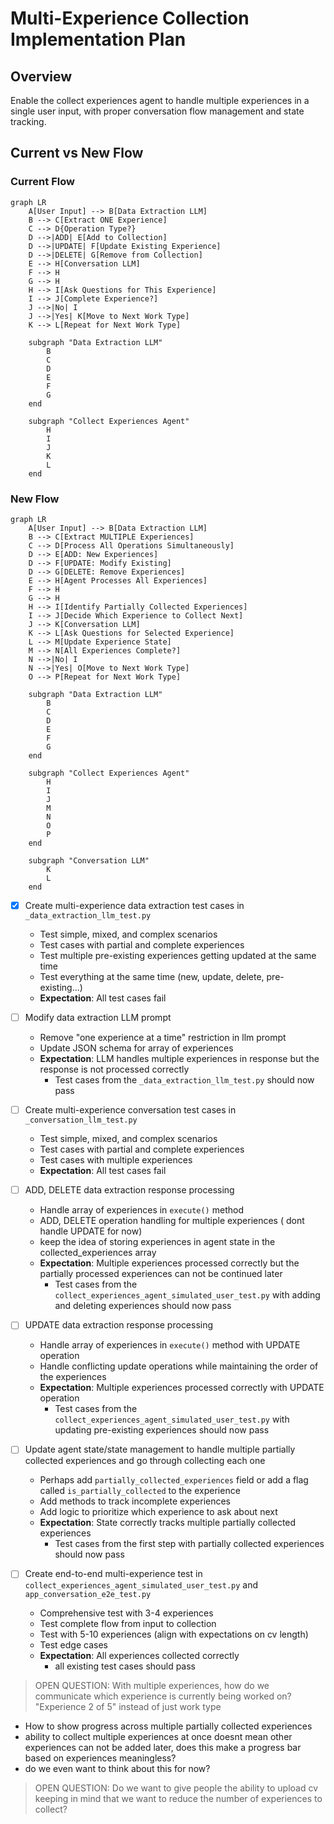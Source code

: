 # Multi-Experience Collection Implementation Plan

## Overview
Enable the collect experiences agent to handle multiple experiences in a single user input, with proper conversation flow management and state tracking.

## Current vs New Flow

### Current Flow
```mermaid
graph LR
    A[User Input] --> B[Data Extraction LLM]
    B --> C[Extract ONE Experience]
    C --> D{Operation Type?}
    D -->|ADD| E[Add to Collection]
    D -->|UPDATE| F[Update Existing Experience]
    D -->|DELETE| G[Remove from Collection]
    E --> H[Conversation LLM]
    F --> H
    G --> H
    H --> I[Ask Questions for This Experience]
    I --> J[Complete Experience?]
    J -->|No| I
    J -->|Yes| K[Move to Next Work Type]
    K --> L[Repeat for Next Work Type]
    
    subgraph "Data Extraction LLM"
        B
        C
        D
        E
        F
        G
    end
    
    subgraph "Collect Experiences Agent"
        H
        I
        J
        K
        L
    end
```

### New Flow
```mermaid
graph LR
    A[User Input] --> B[Data Extraction LLM]
    B --> C[Extract MULTIPLE Experiences]
    C --> D[Process All Operations Simultaneously]
    D --> E[ADD: New Experiences]
    D --> F[UPDATE: Modify Existing]
    D --> G[DELETE: Remove Experiences]
    E --> H[Agent Processes All Experiences]
    F --> H
    G --> H
    H --> I[Identify Partially Collected Experiences]
    I --> J[Decide Which Experience to Collect Next]
    J --> K[Conversation LLM]
    K --> L[Ask Questions for Selected Experience]
    L --> M[Update Experience State]
    M --> N[All Experiences Complete?]
    N -->|No| I
    N -->|Yes| O[Move to Next Work Type]
    O --> P[Repeat for Next Work Type]
    
    subgraph "Data Extraction LLM"
        B
        C
        D
        E
        F
        G
    end
    
    subgraph "Collect Experiences Agent"
        H
        I
        J
        M
        N
        O
        P
    end
    
    subgraph "Conversation LLM"
        K
        L
    end
```

- [X] Create multi-experience data extraction test cases in `_data_extraction_llm_test.py`
  - Test simple, mixed, and complex scenarios
  - Test cases with partial and complete experiences
  - Test multiple pre-existing experiences getting updated at the same time
  - Test everything at the same time (new, update, delete, pre-existing...)
  - **Expectation**: All test cases fail

- [ ] Modify data extraction LLM prompt
  - Remove "one experience at a time" restriction in llm prompt
  - Update JSON schema for array of experiences
  - **Expectation**: LLM handles multiple experiences in response but the response is not processed correctly
    - Test cases from the `_data_extraction_llm_test.py` should now pass

- [ ] Create multi-experience conversation test cases in `_conversation_llm_test.py`
  - Test simple, mixed, and complex scenarios
  - Test cases with partial and complete experiences
  - Test cases with multiple experiences
  - **Expectation**: All test cases fail

- [ ] ADD, DELETE data extraction response processing
  - Handle array of experiences in `execute()` method
  - ADD, DELETE operation handling for multiple experiences ( dont handle UPDATE for now)
  - keep the idea of storing experiences in agent state in the collected_experiences array
  - **Expectation**: Multiple experiences processed correctly but the partially processed experiences can not be continued later
    - Test cases from the `collect_experiences_agent_simulated_user_test.py` with adding and deleting experiences should now pass

- [ ] UPDATE data extraction response processing
  - Handle array of experiences in `execute()` method with UPDATE operation
  - Handle conflicting update operations while maintaining the order of the experiences
  - **Expectation**: Multiple experiences processed correctly with UPDATE operation
    - Test cases from the `collect_experiences_agent_simulated_user_test.py` with updating pre-existing experiences should now pass

- [ ] Update agent state/state management to handle multiple partially collected experiences and go through collecting each one
  - Perhaps add `partially_collected_experiences` field or add a flag called `is_partially_collected` to the experience
  - Add methods to track incomplete experiences
  - Add logic to prioritize which experience to ask about next
  - **Expectation**: State correctly tracks multiple partially collected experiences
    - Test cases from the first step with partially collected experiences should now pass

- [ ] Create end-to-end multi-experience test in `collect_experiences_agent_simulated_user_test.py` and `app_conversation_e2e_test.py`
  - Comprehensive test with 3-4 experiences
  - Test complete flow from input to collection
  - Test with 5-10 experiences (align with expectations on cv length)
  - Test edge cases
  - **Expectation**: All experiences collected correctly
    - all existing test cases should pass

> OPEN QUESTION: With multiple experiences, how do we communicate which experience is currently being worked on?  "Experience 2 of 5" instead of just work type
  - How to show progress across multiple partially collected experiences
  - ability to collect multiple experiences at once doesnt mean other experiences can not be added later, does this make a progress bar based on experiences meaningless?
  - do we even want to think about this for now?
> OPEN QUESTION: Do we want to give people the ability to upload cv keeping in mind that we want to reduce the number of experiences to collect?
